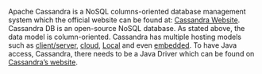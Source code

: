 Apache Cassandra is a NoSQL columns-oriented database management system which the official website can be found at: [Cassandra Website](https://cassandra.apache.org/_/index.html). Cassandra DB is an open-source NoSQL database. As stated above, the data model is column-oriented. Cassandra has multiple hosting models such as [client/server](https://www.instaclustr.com/blog/cassandra-architecture/), [cloud](https://www.instaclustr.com/education/apache-cassandra-database/), [Local](https://www.instaclustr.com/education/apache-cassandra-database/) and even [embedded](https://bookshelf.erwin.com/bookshelf/public_html/2021R2/Content/Release%20Notes/Feature%20Tour/Cassandra_Advanced_Denormalization.html). To have Java access, Cassandra, there needs to be a Java Driver which can be found on [Cassandra’s website](https://www.baeldung.com/cassandra-with-java). 
